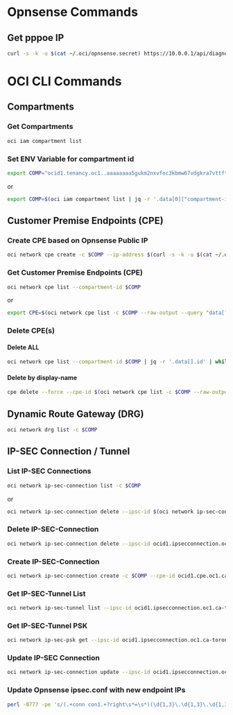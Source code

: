 # Opnsense Commands

## Get pppoe IP
``` bash
curl -s -k -u $(cat ~/.oci/opnsense.secret) https://10.0.0.1/api/diagnostics/interface/getInterfaceConfig | jq -r '.pppoe0.ipv4[].ipaddr'
```

# OCI CLI Commands

## Compartments
### Get Compartments
``` bash
oci iam compartment list
```

### Set ENV Variable for compartment id
``` bash
export COMP="ocid1.tenancy.oc1..aaaaaaaa5gukm2nxvfoc3kbmw67vdgkra7vttft42b4a5hts7sh3v5u4vg5a"
```
or
``` bash
export COMP=$(oci iam compartment list | jq -r '.data[0]["compartment-id"])
```

## Customer Premise Endpoints (CPE)
### Create CPE based on Opnsense Public IP
``` bash
oci network cpe create -c $COMP --ip-address $(curl -s -k -u $(cat ~/.oci/opnsense.secret) https://10.0.0.1/api/diagnostics/interface/getInterfaceConfig | jq -r '.pppoe0.ipv4[].ipaddr') --cpe-device-shape-id 942bc0db-7074-40a5-8f32-36fcde183a9e --display-name opnsense-home 
```

### Get Customer Premise Endpoints (CPE)
``` bash
oci network cpe list --compartment-id $COMP
```
or
``` bash
export CPE=$(oci network cpe list -c $COMP --raw-output --query "data[?\"display-name\"=='opnsense-home'].id|[0]")
```

### Delete CPE(s)
#### Delete ALL
``` bash
oci network cpe list --compartment-id $COMP | jq -r '.data[].id' | while read line; do oci network cpe delete --force --cpe-id $line ; done
```
#### Delete by display-name
``` bash
cpe delete --force --cpe-id $(oci network cpe list -c $COMP --raw-output --query "data[?\"display-name\"=='opnsense-home'].id|[0]")
```

## Dynamic Route Gateway (DRG)
``` bash
oci network drg list -c $COMP
```

## IP-SEC Connection / Tunnel

### List IP-SEC Connections
``` bash
oci network ip-sec-connection list -c $COMP
```
or
``` bash
oci network ip-sec-connection delete --ipsc-id $(oci network ip-sec-connection list -c $COMP --raw-output --query "data[?\"display-name\"=='Tunnel-Home'].id|[0]")
```

### Delete IP-SEC-Connection
``` bash
oci network ip-sec-connection delete --ipsc-id ocid1.ipsecconnection.oc1.ca-toronto-1.aaaaaaaag6pv7cgw7ntjseq4iaajwwqb5gl676l4j2bypp2i5szhof6dx5lq
```

### Create IP-SEC-Connection
``` bash
oci network ip-sec-connection create -c $COMP --cpe-id ocid1.cpe.oc1.ca-toronto-1.aaaaaaaas4eo22xt3lkbzlcsjmf7ghgyuxkhftbejk3dkx3ogg3vuqswuvcq --drg-id ocid1.drg.oc1.ca-toronto-1.aaaaaaaafeva6ai7cyimp5xw7ormeax2bn3dsx7jjxkbqmr3atcpqhy3vyfa --static-routes '["10.0.0.0/8", "192.168.1.0/24", "192.168.60.0/24", "192.168.24.0/24"]' --cpe-local-identifier-type HOSTNAME --cpe-local-identifier home.spoutin.org --display-name Tunnel-Home --tunnel-configuration file://tunnel-configuration.json
```

### Get IP-SEC-Tunnel List
``` bash
oci network ip-sec-tunnel list --ipsc-id ocid1.ipsecconnection.oc1.ca-toronto-1.aaaaaaaaieix4l46fqjzeiuhxxuyytikphqmk3735k7brucydcsbfmmcetrq --all
```

### Get IP-SEC-Tunnel PSK
``` bash
oci network ip-sec-psk get --ipsc-id ocid1.ipsecconnection.oc1.ca-toronto-1.aaaaaaaaieix4l46fqjzeiuhxxuyytikphqmk3735k7brucydcsbfmmcetrq  --tunnel-id ocid1.ipsectunnel.oc1.ca-toronto-1.aaaaaaaa4xdujm5nqcooqkl4m32mnevnvvnjvdgmufb4qzaaupg6dri7nzqa
```

### Update IP-SEC Connection
``` bash
oci network ip-sec-connection update --ipsc-id ocid1.ipsecconnection.oc1.ca-toronto-1.aaaaaaaag6pv7cgw7ntjseq4iaajwwqb5gl676l4j2bypp2i5szhof6dx5lq
```


### Update Opnsense ipsec.conf with new endpoint IPs
``` bash
perl -0777 -pe 's/(.+conn con1.+?right\s*=\s*)(\d{1,3}\.\d{1,3}\.\d{1,3}\.\d{1,3})(.+?rightid\s*=\s*)(\d{1,3}\.\d{1,3}\.\d{1,3}\.\d{1,3})(.+conn con2.+?right\s*=\s*)(\d{1,3}\.\d{1,3}\.\d{1,3}\.\d{1,3})(.+?rightid\s*=\s*)(\d{1,3}\.\d{1,3}\.\d{1,3}\.\d{1,3})(.+)/\1 boom1\3 boom1\5 boom2\7 boom2\9/s' ipsec.conf
```
